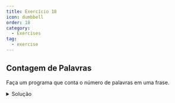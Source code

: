 ```yaml
---
title: Exercício 18
icon: dumbbell
order: 18
category:
  - Exercises
tag:
  - exercise
---
```


## Contagem de Palavras

Faça um programa que conta o número de palavras em uma frase.

<details>
  <summary>Solução</summary>

  ### Código
  ```js
    function contarPalavras(frase) {
        const palavras = frase.split(/\s+/).filter((palavra) => palavra.trim() !== '');
        return palavras.length;
    }

    const frase = 'Este é um programa simples para contar palavras em uma frase.';
    const numeroDePalavras = contarPalavras(frase);

    console.log(`A frase "${frase}" tem ${numeroDePalavras} ${numeroDePalavras === 1 ? 'palavra' : 'palavras'}.`);
  ```

  ### Explicação
  Neste programa, a função contarPalavras recebe uma frase como argumento. Utilizamos o método split com uma expressão regular (/\s+/) para dividir a frase em um array de palavras, removendo espaços em branco adicionais. Em seguida, usamos o método filter para excluir palavras vazias e contamos o número de palavras no array resultante.
</details>